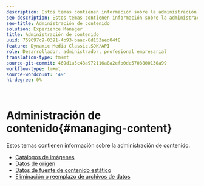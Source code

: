 ```yaml
---
description: Estos temas contienen información sobre la administración de contenido.
seo-description: Estos temas contienen información sobre la administración de contenido.
seo-title: Administración de contenido
solution: Experience Manager
title: Administración de contenido
uuid: 759697c9-0391-4b93-baac-6d153aed04f8
feature: Dynamic Media Classic,SDK/API
role: Desarrollador, administrador, profesional empresarial
translation-type: tm+mt
source-git-commit: 469d1a5c43a972116a8a2efb0de5708800130a99
workflow-type: tm+mt
source-wordcount: '49'
ht-degree: 0%

---
```



# Administración de contenido{#managing-content}

Estos temas contienen información sobre la administración de contenido.

* [Catálogos de imágenes](c-image-catalogs.md)
* [Datos de origen](r-source-data.md)
* [Datos de fuente de contenido estático](c-static-content-source-data.md)
* [Eliminación o reemplazo de archivos de datos](c-deleting-or-replacing-data-files.md)
